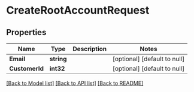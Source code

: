 # CreateRootAccountRequest

## Properties
Name | Type | Description | Notes
------------ | ------------- | ------------- | -------------
**Email** | **string** |  | [optional] [default to null]
**CustomerId** | **int32** |  | [optional] [default to null]

[[Back to Model list]](../README.md#documentation-for-models) [[Back to API list]](../README.md#documentation-for-api-endpoints) [[Back to README]](../README.md)

